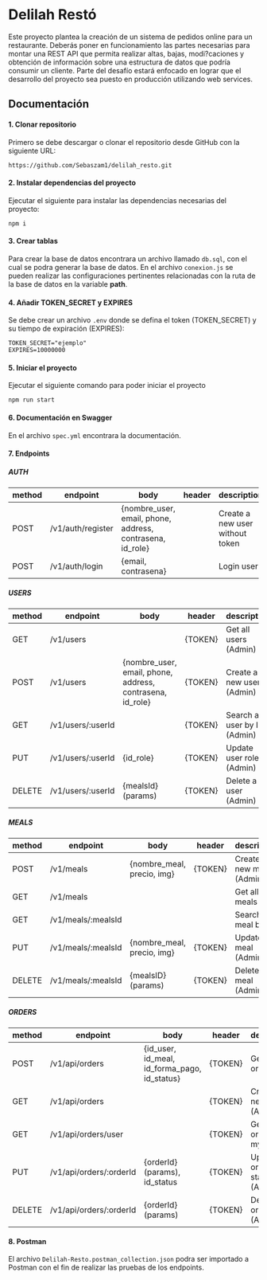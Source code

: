 # Delilah Restó

Este proyecto plantea la creación de un sistema de pedidos online para un restaurante. Deberás poner en funcionamiento las partes necesarias para montar una REST API que permita realizar altas, bajas, modi?caciones y obtención de información sobre una estructura de datos que podría consumir un cliente. Parte del desafío estará enfocado en lograr que el desarrollo del proyecto sea puesto en producción utilizando web services.

## Documentación

#### 1. Clonar repositorio

Primero se debe descargar o clonar el repositorio desde GitHub con la siguiente URL:

```
https://github.com/Sebaszam1/delilah_resto.git
```

#### 2. Instalar dependencias del proyecto

Ejecutar el siguiente para instalar las dependencias  necesarias del proyecto:

```
npm i
```

#### 3. Crear tablas

Para crear la base de datos encontrara un archivo llamado `db.sql`, con el cual se podra generar la base de datos. En el archivo `conexion.js` se pueden realizar las configuraciones pertinentes relacionadas con la ruta de la base de datos en la variable **path**.


#### 4. Añadir TOKEN_SECRET y EXPIRES

Se debe crear un archivo `.env` donde se defina el token (TOKEN_SECRET) y su tiempo de expiración (EXPIRES):

```
TOKEN_SECRET="ejemplo"
EXPIRES=10000000
```

#### 5. Iniciar el proyecto

Ejecutar el siguiente comando para poder iniciar el proyecto

```
npm run start
```

#### 6. Documentación en Swagger

En el archivo `spec.yml` encontrara la documentación.

#### 7. Endpoints

##### AUTH

| method | endpoint              | body                                                      | header | description       |
| ------ | --------------------- | --------------------------------------------------------- | ------ | ----------------- |
| POST   | /v1/auth/register | {nombre_user, email, phone, address, contrasena, id_role} |        | Create a new user without token |
| POST   | /v1/auth/login    | {email, contrasena}                                       |        | Login user   |

##### USERS

| method | endpoint              | body                                                      | header  | description                 |
| ------ | --------------------- | --------------------------------------------------------- | ------- | --------------------------- |
| GET    | /v1/users         |                                                           | {TOKEN} | Get all users (Admin)       |
| POST   | /v1/users         | {nombre_user, email, phone, address, contrasena, id_role} | {TOKEN} | Create a new user (Admin)   |
| GET    | /v1/users/:userId |                                                           | {TOKEN} | Search a user by ID (Admin) |
| PUT    | /v1/users/:userId | {id_role}                                                 | {TOKEN} | Update user role (Admin)    |
| DELETE | /v1/users/:userId | {mealsId} (params)                                        | {TOKEN} | Delete a user (Admin)       |

##### MEALS

| method | endpoint               | body                       | header  | description               |
| ------ | ---------------------- | -------------------------- | ------- | ------------------------- |
| POST   | /v1/meals              | {nombre_meal, precio, img} | {TOKEN} | Create a new meal (Admin) |
| GET    | /v1/meals              |                            |         | Get all meals             |
| GET    | /v1/meals/:mealsId     |                            |         | Search a meal by ID       |
| PUT    | /v1/meals/:mealsId     | {nombre_meal, precio, img} | {TOKEN} | Update a meal (Admin)     |
| DELETE | /v1/meals/:mealsId     | {mealsID} (params)         | {TOKEN} | Delete a meal (Admin)     |

##### ORDERS

| method | endpoint                | body                                         | header  | description                 |
| ------ | ----------------------- | -------------------------------------------- | ------- | --------------------------- |
| POST   | /v1/api/orders          | {id_user, id_meal, id_forma_pago, id_status} | {TOKEN} | Get all orders              |
| GET    | /v1/api/orders          |                                              | {TOKEN} | Create a new order (Admin)  |
| GET    | /v1/api/orders/user     |                                              | {TOKEN} | Get all orders from my user |
| PUT    | /v1/api/orders/:orderId | {orderId} (params), id_status                | {TOKEN} | Update order status (Admin) |
| DELETE | /v1/api/orders/:orderId | {orderId} (params)                           | {TOKEN} | Delete an order (Admin)     |

#### 8. Postman

El archivo `Delilah-Resto.postman_collection.json` podra ser importado a Postman con el fin de realizar las pruebas de los endpoints.